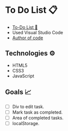 # To Do List 📋
- [To-Do List 📌](https://luluoliv.github.io/to-do-list/)
- Used Visual Studio Code
- [Author of code](https://github.com/luluoliv)
##

## Technologies ⚙️
- HTML5
- CSS3
- JavaScript

## Goals 📈

- [ ] Div to edit task.
- [ ] Mark task as completed.
- [ ] Area of ​​completed tasks.
- [ ] localStorage.
